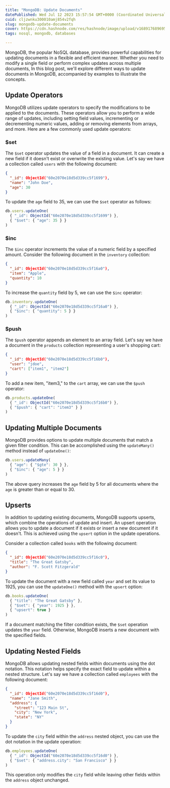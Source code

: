 ```yaml
---
title: "MongoDB: Update Documents"
datePublished: Wed Jul 12 2023 15:57:54 GMT+0000 (Coordinated Universal Time)
cuid: cljzwnku300010amj854v2fqh
slug: mongodb-update-documents
cover: https://cdn.hashnode.com/res/hashnode/image/upload/v1689176896952/60bd614f-b03a-457d-a204-d65754d1a645.webp
tags: nosql, mongodb, databases

---
```


MongoDB, the popular NoSQL database, provides powerful capabilities for updating documents in a flexible and efficient manner. Whether you need to modify a single field or perform complex updates across multiple documents, In this blog post, we'll explore different ways to update documents in MongoDB, accompanied by examples to illustrate the concepts.

## Update Operators

MongoDB utilizes update operators to specify the modifications to be applied to the documents. These operators allow you to perform a wide range of updates, including setting field values, incrementing or decrementing numeric values, adding or removing elements from arrays, and more. Here are a few commonly used update operators:

### $set

The `$set` operator updates the value of a field in a document. It can create a new field if it doesn't exist or overwrite the existing value. Let's say we have a collection called `users` with the following document:

```json
{
  "_id": ObjectId("60e2070e18d5d339cc5f1699"),
  "name": "John Doe",
  "age": 30
}
```

To update the `age` field to 35, we can use the `$set` operator as follows:

```javascript
db.users.updateOne(
  { "_id": ObjectId("60e2070e18d5d339cc5f1699") },
  { "$set": { "age": 35 } }
)
```

### $inc

The `$inc` operator increments the value of a numeric field by a specified amount. Consider the following document in the `inventory` collection:

```json
{
  "_id": ObjectId("60e2070e18d5d339cc5f16a0"),
  "item": "Apple",
  "quantity": 10
}
```

To increase the `quantity` field by 5, we can use the `$inc` operator:

```javascript
db.inventory.updateOne(
  { "_id": ObjectId("60e2070e18d5d339cc5f16a0") },
  { "$inc": { "quantity": 5 } }
)
```

### $push

The `$push` operator appends an element to an array field. Let's say we have a document in the `products` collection representing a user's shopping cart:

```json
{
  "_id": ObjectId("60e2070e18d5d339cc5f16b0"),
  "user": "jdoe",
  "cart": ["item1", "item2"]
}
```

To add a new item, "item3," to the `cart` array, we can use the `$push` operator:

```javascript
db.products.updateOne(
  { "_id": ObjectId("60e2070e18d5d339cc5f16b0") },
  { "$push": { "cart": "item3" } }
)
```

## Updating Multiple Documents

MongoDB provides options to update multiple documents that match a given filter condition. This can be accomplished using the `updateMany()` method instead of `updateOne()`:

```javascript
db.users.updateMany(
  { "age": { "$gte": 30 } },
  { "$inc": { "age": 5 } }
)
```

The above query increases the `age` field by 5 for all documents where the `age` is greater than or equal to 30.

## Upserts

In addition to updating existing documents, MongoDB supports upserts, which combine the operations of update and insert. An upsert operation allows you to update a document if it exists or insert a new document if it doesn't. This is achieved using the `upsert` option in the update operations.

Consider a collection called `books` with the following document:

```json
{
  "_id": ObjectId("60e2070e18d5d339cc5f16c0"),
  "title": "The Great Gatsby",
  "author": "F. Scott Fitzgerald"
}
```

To update the document with a new field called `year` and set its value to 1925, you can use the `updateOne()` method with the `upsert` option:

```javascript
db.books.updateOne(
  { "title": "The Great Gatsby" },
  { "$set": { "year": 1925 } },
  { "upsert": true }
)
```

If a document matching the filter condition exists, the `$set` operation updates the `year` field. Otherwise, MongoDB inserts a new document with the specified fields.

## Updating Nested Fields

MongoDB allows updating nested fields within documents using the dot notation. This notation helps specify the exact field to update within a nested structure. Let's say we have a collection called `employees` with the following document:

```json
{
  "_id": ObjectId("60e2070e18d5d339cc5f16d0"),
  "name": "Jane Smith",
  "address": {
    "street": "123 Main St",
    "city": "New York",
    "state": "NY"
  }
}
```

To update the `city` field within the `address` nested object, you can use the dot notation in the update operation:

```javascript
db.employees.updateOne(
  { "_id": ObjectId("60e2070e18d5d339cc5f16d0") },
  { "$set": { "address.city": "San Francisco" } }
)
```

This operation only modifies the `city` field while leaving other fields within the `address` object unchanged.